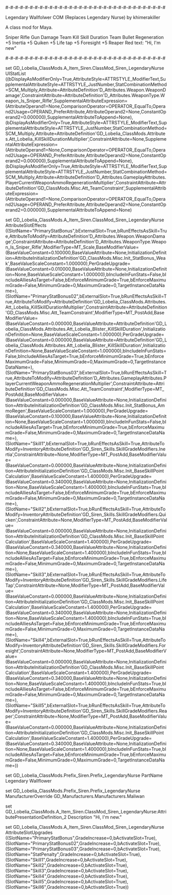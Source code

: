 #-#-#-#-#-#-#-#-#-#-#-#-#-#-#-#-#-#-#-#-#-#-#-#-#-#-#-#-#-#-#-#-#

 Legendary Wallfolwer COM (Replaces Legendary Nurse)
 by khimerakiller
 
A class mod for Maya.

 Sniper Rifle Gun Damage
 Team Kill Skill Duration
 Team Bullet Regeneration
 +5 Inertia
 +5 Quiken
 +5 Life tap
 +5 Foresight
 +5 Reaper
 Red text: "Hi, I'm new"

#-#-#-#-#-#-#-#-#-#-#-#-#-#-#-#-#-#-#-#-#-#-#-#-#-#-#-#-#-#-#-#-#

set GD_Lobelia_ClassMods.A_Item_Siren.ClassMod_Siren_LegendaryNurse UIStatList ((bDisplayAsModifierOnly=True,AttributeStyle=ATTRSTYLE_ModifierText,SupplementalAttributeStyle=ATTRSTYLE_JustNumber,StatCombinationMethod=SCM_Multiply,Attribute=AttributeDefinition'D_Attributes.Weapon.WeaponDamage',ConstraintAttribute=AttributeDefinition'D_Attributes.WeaponType.Weapon_Is_Sniper_Rifle',SupplementalAttributeExpression=(AttributeOperand1=None,ComparisonOperator=OPERATOR_EqualTo,Operand2Usage=OPERAND_PreferAttribute,AttributeOperand2=None,ConstantOperand2=0.000000),SupplementalAttributeToAppend=None),(bDisplayAsModifierOnly=True,AttributeStyle=ATTRSTYLE_ModifierText,SupplementalAttributeStyle=ATTRSTYLE_JustNumber,StatCombinationMethod=SCM_Multiply,Attribute=AttributeDefinition'GD_Lobelia_ClassMods.Attributes.Att_Lobelia_KillSkillDurationMultiplier',ConstraintAttribute=None,SupplementalAttributeExpression=(AttributeOperand1=None,ComparisonOperator=OPERATOR_EqualTo,Operand2Usage=OPERAND_PreferAttribute,AttributeOperand2=None,ConstantOperand2=0.000000),SupplementalAttributeToAppend=None),(bDisplayAsModifierOnly=True,AttributeStyle=ATTRSTYLE_ModifierText,SupplementalAttributeStyle=ATTRSTYLE_JustNumber,StatCombinationMethod=SCM_Multiply,Attribute=AttributeDefinition'D_Attributes.GameplayAttributes.PlayerCurrentWeaponAmmoRegenerationMultiplier',ConstraintAttribute=AttributeDefinition'GD_ClassMods.Misc.Att_TeamConstraint',SupplementalAttributeExpression=(AttributeOperand1=None,ComparisonOperator=OPERATOR_EqualTo,Operand2Usage=OPERAND_PreferAttribute,AttributeOperand2=None,ConstantOperand2=0.000000),SupplementalAttributeToAppend=None)

set GD_Lobelia_ClassMods.A_Item_Siren.ClassMod_Siren_LegendaryNurse AttributeSlotEffects ((SlotName="PrimaryStatBonus",bExternalSlot=True,bRunEffectsAsSkill=True,AttributeToModify=AttributeDefinition'D_Attributes.Weapon.WeaponDamage',ConstraintAttribute=AttributeDefinition'D_Attributes.WeaponType.Weapon_Is_Sniper_Rifle',ModifierType=MT_Scale,BaseModifierValue=(BaseValueConstant=0.100000,BaseValueAttribute=None,InitializationDefinition=AttributeInitializationDefinition'GD_ClassMods.Misc.Init_StatBonus_Weak',BaseValueScaleConstant=1.000000),PerGradeUpgrade=(BaseValueConstant=0.010000,BaseValueAttribute=None,InitializationDefinition=None,BaseValueScaleConstant=1.000000),bIncludeInFunStats=False,bIncludeAlliesAsTarget=False,bEnforceMinimumGrade=True,bEnforceMaximumGrade=False,MinimumGrade=0,MaximumGrade=0,TargetInstanceDataName=),(SlotName="PrimaryStatBonus02",bExternalSlot=True,bRunEffectsAsSkill=True,AttributeToModify=AttributeDefinition'GD_Lobelia_ClassMods.Attributes.Att_Lobelia_KillSkillDurationMultiplier',ConstraintAttribute=AttributeDefinition'GD_ClassMods.Misc.Att_TeamConstraint',ModifierType=MT_PostAdd,BaseModifierValue=(BaseValueConstant=0.000000,BaseValueAttribute=AttributeDefinition'GD_Lobelia_ClassMods.Attributes.Att_Lobelia_Blister_KillSkillDuration',InitializationDefinition=None,BaseValueScaleConstant=1.000000),PerGradeUpgrade=(BaseValueConstant=0.000000,BaseValueAttribute=AttributeDefinition'GD_Lobelia_ClassMods.Attributes.Att_Lobelia_Blister_KillSkillDuration',InitializationDefinition=None,BaseValueScaleConstant=1.000000),bIncludeInFunStats=False,bIncludeAlliesAsTarget=True,bEnforceMinimumGrade=True,bEnforceMaximumGrade=False,MinimumGrade=0,MaximumGrade=0,TargetInstanceDataName=),(SlotName="PrimaryStatBonus03",bExternalSlot=True,bRunEffectsAsSkill=True,AttributeToModify=AttributeDefinition'D_Attributes.GameplayAttributes.PlayerCurrentWeaponAmmoRegenerationMultiplier',ConstraintAttribute=AttributeDefinition'GD_ClassMods.Misc.Att_TeamConstraint',ModifierType=MT_PostAdd,BaseModifierValue=(BaseValueConstant=0.000000,BaseValueAttribute=None,InitializationDefinition=AttributeInitializationDefinition'GD_ClassMods.Misc.Init_StatBonus_AmmoRegen',BaseValueScaleConstant=1.000000),PerGradeUpgrade=(BaseValueConstant=0.100000,BaseValueAttribute=None,InitializationDefinition=None,BaseValueScaleConstant=1.000000),bIncludeInFunStats=False,bIncludeAlliesAsTarget=True,bEnforceMinimumGrade=True,bEnforceMaximumGrade=False,MinimumGrade=0,MaximumGrade=0,TargetInstanceDataName=),(SlotName="Skill1",bExternalSlot=True,bRunEffectsAsSkill=True,AttributeToModify=InventoryAttributeDefinition'GD_Siren_Skills.SkillGradeModifiers.Inertia',ConstraintAttribute=None,ModifierType=MT_PostAdd,BaseModifierValue=(BaseValueConstant=0.000000,BaseValueAttribute=None,InitializationDefinition=AttributeInitializationDefinition'GD_ClassMods.Misc.Init_BaseSkillPointCalculation',BaseValueScaleConstant=1.400000),PerGradeUpgrade=(BaseValueConstant=0.340000,BaseValueAttribute=None,InitializationDefinition=None,BaseValueScaleConstant=1.400000),bIncludeInFunStats=True,bIncludeAlliesAsTarget=False,bEnforceMinimumGrade=True,bEnforceMaximumGrade=False,MinimumGrade=0,MaximumGrade=0,TargetInstanceDataName=),(SlotName="Skill2",bExternalSlot=True,bRunEffectsAsSkill=True,AttributeToModify=InventoryAttributeDefinition'GD_Siren_Skills.SkillGradeModifiers.Quicken',ConstraintAttribute=None,ModifierType=MT_PostAdd,BaseModifierValue=(BaseValueConstant=0.000000,BaseValueAttribute=None,InitializationDefinition=AttributeInitializationDefinition'GD_ClassMods.Misc.Init_BaseSkillPointCalculation',BaseValueScaleConstant=1.400000),PerGradeUpgrade=(BaseValueConstant=0.340000,BaseValueAttribute=None,InitializationDefinition=None,BaseValueScaleConstant=1.400000),bIncludeInFunStats=True,bIncludeAlliesAsTarget=False,bEnforceMinimumGrade=True,bEnforceMaximumGrade=False,MinimumGrade=0,MaximumGrade=0,TargetInstanceDataName=),(SlotName="Skill3",bExternalSlot=True,bRunEffectsAsSkill=True,AttributeToModify=InventoryAttributeDefinition'GD_Siren_Skills.SkillGradeModifiers.LifeTap',ConstraintAttribute=None,ModifierType=MT_PostAdd,BaseModifierValue=(BaseValueConstant=0.000000,BaseValueAttribute=None,InitializationDefinition=AttributeInitializationDefinition'GD_ClassMods.Misc.Init_BaseSkillPointCalculation',BaseValueScaleConstant=1.400000),PerGradeUpgrade=(BaseValueConstant=0.340000,BaseValueAttribute=None,InitializationDefinition=None,BaseValueScaleConstant=1.400000),bIncludeInFunStats=True,bIncludeAlliesAsTarget=False,bEnforceMinimumGrade=True,bEnforceMaximumGrade=False,MinimumGrade=0,MaximumGrade=0,TargetInstanceDataName=),(SlotName="Skill4",bExternalSlot=True,bRunEffectsAsSkill=True,AttributeToModify=InventoryAttributeDefinition'GD_Siren_Skills.SkillGradeModifiers.Foresight',ConstraintAttribute=None,ModifierType=MT_PostAdd,BaseModifierValue=(BaseValueConstant=0.000000,BaseValueAttribute=None,InitializationDefinition=AttributeInitializationDefinition'GD_ClassMods.Misc.Init_BaseSkillPointCalculation',BaseValueScaleConstant=1.400000),PerGradeUpgrade=(BaseValueConstant=0.340000,BaseValueAttribute=None,InitializationDefinition=None,BaseValueScaleConstant=1.400000),bIncludeInFunStats=True,bIncludeAlliesAsTarget=False,bEnforceMinimumGrade=True,bEnforceMaximumGrade=False,MinimumGrade=0,MaximumGrade=0,TargetInstanceDataName=),(SlotName="Skill5",bExternalSlot=True,bRunEffectsAsSkill=True,AttributeToModify=InventoryAttributeDefinition'GD_Siren_Skills.SkillGradeModifiers.Reaper',ConstraintAttribute=None,ModifierType=MT_PostAdd,BaseModifierValue=(BaseValueConstant=0.000000,BaseValueAttribute=None,InitializationDefinition=AttributeInitializationDefinition'GD_ClassMods.Misc.Init_BaseSkillPointCalculation',BaseValueScaleConstant=1.400000),PerGradeUpgrade=(BaseValueConstant=0.340000,BaseValueAttribute=None,InitializationDefinition=None,BaseValueScaleConstant=1.400000),bIncludeInFunStats=True,bIncludeAlliesAsTarget=False,bEnforceMinimumGrade=True,bEnforceMaximumGrade=False,MinimumGrade=0,MaximumGrade=0,TargetInstanceDataName=))

set GD_Lobelia_ClassMods.Prefix_Siren.Prefix_LegendaryNurse PartName Legendary Wallflower

set GD_Lobelia_ClassMods.Prefix_Siren.Prefix_LegendaryNurse ManufacturerOverride GD_Manufacturers.Manufacturers.Maliwan

set GD_Lobelia_ClassMods.A_Item_Siren.ClassMod_Siren_LegendaryNurse:AttributePresentationDefinition_2 Description "Hi, I'm new."

set GD_Lobelia_ClassMods.A_Item_Siren.ClassMod_Siren_LegendaryNurse AttributeSlotUpgrades ((SlotName="PrimaryStatBonus",GradeIncrease=0,bActivateSlot=True),(SlotName="PrimaryStatBonus02",GradeIncrease=0,bActivateSlot=True), (SlotName="PrimaryStatBonus03",GradeIncrease=0,bActivateSlot=True),(SlotName="StatPenalty",GradeIncrease=0,bActivateSlot=True),(SlotName="Skill1",GradeIncrease=0,bActivateSlot=True),(SlotName="Skill2",GradeIncrease=0,bActivateSlot=True),(SlotName="Skill3",GradeIncrease=0,bActivateSlot=True),(SlotName="Skill4",GradeIncrease=0,bActivateSlot=True),(SlotName="Skill5",GradeIncrease=0,bActivateSlot=True),(SlotName="Skill6",GradeIncrease=0,bActivateSlot=True))
